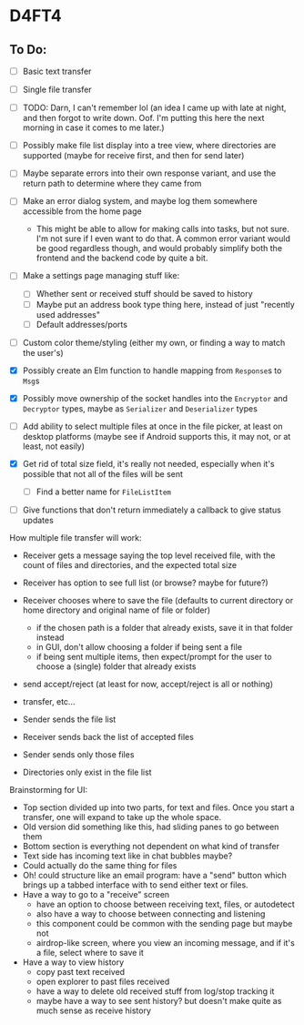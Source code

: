 # D4FT4

## To Do:
- [ ] Basic text transfer
- [ ] Single file transfer
- [ ] TODO: Darn, I can't remember lol (an idea I came up with late at night, and then forgot to write down. Oof. I'm putting this here the next morning in case it comes to me later.)
- [ ] Possibly make file list display into a tree view, where directories are supported (maybe for receive first, and then for send later)
- [ ] Maybe separate errors into their own response variant, and use the return path to determine where they came from
- [ ] Make an error dialog system, and maybe log them somewhere accessible from the home page
  - This might be able to allow for making calls into tasks, but not sure. I'm not sure if I even want to do that. A common error variant would be good regardless though, and would probably simplify both the frontend and the backend code by quite a bit.
- [ ] Make a settings page managing stuff like:
  - [ ] Whether sent or received stuff should be saved to history
  - [ ] Maybe put an address book type thing here, instead of just "recently used addresses"
  - [ ] Default addresses/ports
- [ ] Custom color theme/styling (either my own, or finding a way to match the user's)
- [x] Possibly create an Elm function to handle mapping from `Response`s to `Msg`s
- [x] Possibly move ownership of the socket handles into the `Encryptor` and `Decryptor` types, maybe as `Serializer` and `Deserializer` types
- [ ] Add ability to select multiple files at once in the file picker, at least on desktop platforms (maybe see if Android supports this, it may not, or at least, not easily)
- [x] Get rid of total size field, it's really not needed, especially when it's possible that not all of the files will be sent
  - [ ] Find a better name for `FileListItem`
- [ ] Give functions that don't return immediately a callback to give status updates


How multiple file transfer will work:
- Receiver gets a message saying the top level received file, with the count of files and directories, and the expected total size
- Receiver has option to see full list (or browse? maybe for future?)
- Receiver chooses where to save the file (defaults to current directory or home directory and original name of file or folder)
    - if the chosen path is a folder that already exists, save it in that folder instead
    - in GUI, don't allow choosing a folder if being sent a file
    - if being sent multiple items, then expect/prompt for the user to choose a (single) folder that already exists
- send accept/reject (at least for now, accept/reject is all or nothing)
- transfer, etc...


- Sender sends the file list
- Receiver sends back the list of accepted files
- Sender sends only those files
- Directories only exist in the file list



Brainstorming for UI:
- Top section divided up into two parts, for text and files. Once you start a transfer, one will expand to take up the whole space.
- Old version did something like this, had sliding panes to go between them
- Bottom section is everything not dependent on what kind of transfer
- Text side has incoming text like in chat bubbles maybe?
- Could actually do the same thing for files
- Oh! could structure like an email program: have a "send" button which brings up a tabbed interface with to send either text or files.
- Have a way to go to a "receive" screen
  - have an option to choose between receiving text, files, or autodetect
  - also have a way to choose between connecting and listening
  - this component could be common with the sending page but maybe not
  - airdrop-like screen, where you view an incoming message, and if it's a file, select where to save it
- Have a way to view history
  - copy past text received
  - open explorer to past files received
  - have a way to delete old received stuff from log/stop tracking it
  - maybe have a way to see sent history? but doesn't make quite as much sense as receive history
